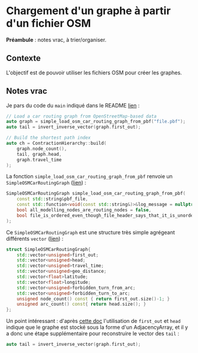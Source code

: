 # Chargement d'un graphe à partir d'un fichier OSM

**Préambule** : notes vrac, à trier/organiser.

## Contexte

L'objectif est de pouvoir utiliser les fichiers OSM pour créer les graphes.

## Notes vrac

Je pars du code du `main` indiqué dans le README [lien](https://github.com/phidra/RoutingKit/blob/a0776b234ac6e86d4255952ef60a6a9bf8d88f02/README.md) :

```cpp
// Load a car routing graph from OpenStreetMap-based data
auto graph = simple_load_osm_car_routing_graph_from_pbf("file.pbf");
auto tail = invert_inverse_vector(graph.first_out);

// Build the shortest path index
auto ch = ContractionHierarchy::build(
    graph.node_count(),
    tail, graph.head,
    graph.travel_time
);
```

La fonction `simple_load_osm_car_routing_graph_from_pbf` renvoie un `SimpleOSMCarRoutingGraph` ([lien](https://github.com/phidra/RoutingKit/blob/a0776b234ac6e86d4255952ef60a6a9bf8d88f02/include/routingkit/osm_simple.h#L30)) :


```cpp
SimpleOSMCarRoutingGraph simple_load_osm_car_routing_graph_from_pbf(
	const std::string&pbf_file,
	const std::function<void(const std::string&)>&log_message = nullptr,
	bool all_modelling_nodes_are_routing_nodes = false,
	bool file_is_ordered_even_though_file_header_says_that_it_is_unordered = false
);
```

Ce `SimpleOSMCarRoutingGraph` est une structure très simple agrégeant différents `vector` ([lien](https://github.com/phidra/RoutingKit/blob/a0776b234ac6e86d4255952ef60a6a9bf8d88f02/include/routingkit/osm_simple.h#L10)) :

```cpp
struct SimpleOSMCarRoutingGraph{
	std::vector<unsigned>first_out;
	std::vector<unsigned>head;
	std::vector<unsigned>travel_time;
	std::vector<unsigned>geo_distance;
	std::vector<float>latitude;
	std::vector<float>longitude;
	std::vector<unsigned>forbidden_turn_from_arc;
	std::vector<unsigned>forbidden_turn_to_arc;
	unsigned node_count() const { return first_out.size()-1; }
	unsigned arc_count() const{ return head.size(); }
};
```

Un point intéressant : d'après [cette doc](https://github.com/phidra/RoutingKit/blob/a0776b234ac6e86d4255952ef60a6a9bf8d88f02/doc/SupportFunctions.md) l'utilisation de `first_out` et `head` indique que le graphe est stocké sous la forme d'un AdjacencyArray, et il y a donc une étape supplémentaire pour reconstruire le vector des `tail` :

```cpp
auto tail = invert_inverse_vector(graph.first_out);
```

